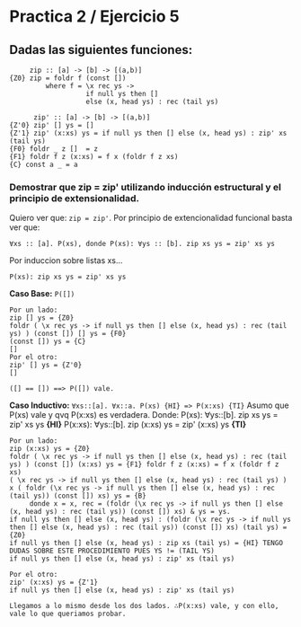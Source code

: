 # Practica 2 / Ejercicio 5 
## Dadas las siguientes funciones:
```
     zip :: [a] -> [b] -> [(a,b)]
{Z0} zip = foldr f (const [])
         where f = \x rec ys ->
                   if null ys then []
                   else (x, head ys) : rec (tail ys)

      zip' :: [a] -> [b] -> [(a,b)]
{Z'0} zip' [] ys = []
{Z'1} zip' (x:xs) ys = if null ys then [] else (x, head ys) : zip' xs (tail ys)
{F0} foldr _ z []  = z
{F1} foldr f z (x:xs) = f x (foldr f z xs)
{C} const a _ = a
```
### Demostrar que zip = zip' utilizando inducción estructural y el principio de extensionalidad.

Quiero ver que: `zip = zip'`.
Por principio de extencionalidad funcional basta ver que:
```
∀xs :: [a]. P(xs), donde P(xs): ∀ys :: [b]. zip xs ys = zip' xs ys
```
Por induccion sobre listas xs...
```
P(xs): zip xs ys = zip' xs ys
```
**Caso Base:** `P([])`
```
Por un lado:
zip [] ys = {Z0}
foldr ( \x rec ys -> if null ys then [] else (x, head ys) : rec (tail ys) ) (const []) [] ys = {F0}
(const []) ys = {C}
[]
Por el otro:
zip' [] ys = {Z'0}
[]

([] == []) ==> P([]) vale.
```
**Caso Inductivo:** `∀xs::[a]. ∀x::a. P(xs) {HI} => P(x:xs) {TI}`
Asumo que P(xs) vale y qvq P(x:xs) es verdadera.
Donde: 
P(xs): ∀ys::[b]. zip xs ys = zip' xs ys **{HI}**
P(x:xs): ∀ys::[b]. zip (x:xs) ys = zip' (x:xs) ys **{TI}**
```
Por un lado:
zip (x:xs) ys = {Z0}
foldr ( \x rec ys -> if null ys then [] else (x, head ys) : rec (tail ys) ) (const []) (x:xs) ys = {F1} foldr f z (x:xs) = f x (foldr f z xs)
( \x rec ys -> if null ys then [] else (x, head ys) : rec (tail ys) ) x ( foldr (\x rec ys -> if null ys then [] else (x, head ys) : rec (tail ys)) (const []) xs) ys = {B}
     donde x = x, rec = (foldr (\x rec ys -> if null ys then [] else (x, head ys) : rec (tail ys)) (const []) xs) & ys = ys.
if null ys then [] else (x, head ys) : (foldr (\x rec ys -> if null ys then [] else (x, head ys) : rec (tail ys)) (const []) xs) (tail ys) = {Z0}
if null ys then [] else (x, head ys) : zip xs (tail ys) = {HI} TENGO DUDAS SOBRE ESTE PROCEDIMIENTO PUES YS != (TAIL YS)
if null ys then [] else (x, head ys) : zip' xs (tail ys)

Por el otro:
zip' (x:xs) ys = {Z'1}
if null ys then [] else (x, head ys) : zip' xs (tail ys)

Llegamos a lo mismo desde los dos lados. ∴P(x:xs) vale, y con ello, vale lo que queriamos probar. 
```

